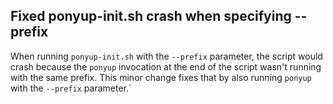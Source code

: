 ## Fixed ponyup-init.sh crash when specifying --prefix

When running `ponyup-init.sh` with the `--prefix` parameter, the script would crash because the `ponyup` invocation at the end of the script wasn't running with the same prefix. This minor change fixes that by also running `ponyup` with the `--prefix` parameter.`

